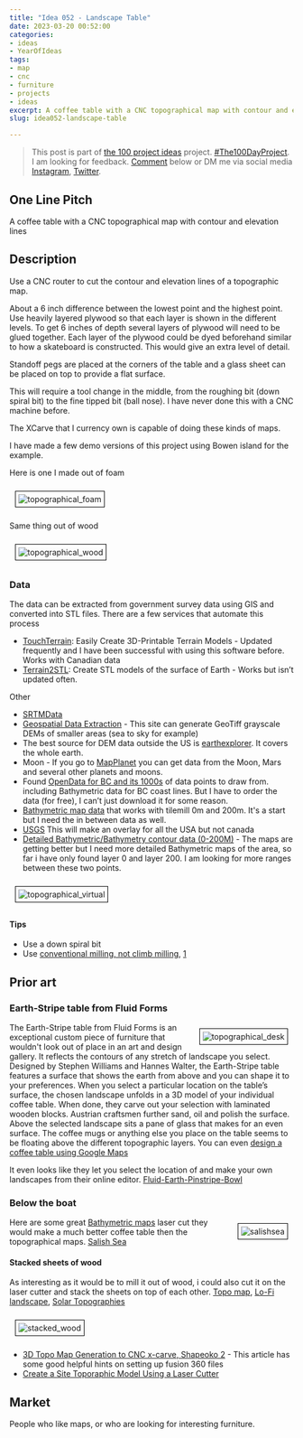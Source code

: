 ```yaml
---
title: "Idea 052 - Landscape Table"
date: 2023-03-20 00:52:00
categories:
- ideas
- YearOfIdeas
tags:
- map
- cnc
- furniture
- projects
- ideas
excerpt: A coffee table with a CNC topographical map with contour and elevation lines
slug: idea052-landscape-table

---
```


> This post is part of [the 100 project ideas](/projects/2023-100-ideas/) project. [#The100DayProject](https://www.the100dayproject.org/). I am looking for feedback. <a href='#utterances-comments'>Comment</a> below or DM me via social media <a href="https://instagram.com/funvill" rel="nofollow noopener noreferrer"><i class="fab fa-fw fa-instagram" aria-hidden="true"></i><span class="label">Instagram</span></a>, <a href="https://twitter.com/funvill" rel="nofollow noopener noreferrer"><i class="fab fa-fw fa-twitter" aria-hidden="true"></i><span class="label">Twitter</span></a>.

## One Line Pitch

A coffee table with a CNC topographical map with contour and elevation lines

## Description

Use a CNC router to cut the contour and elevation lines of a topographic map.

About a 6 inch difference between the lowest point and the highest point. Use heavily layered plywood so that each layer is shown in the different levels. To get 6 inches of depth several layers of plywood will need to be glued together. Each layer of the plywood could be dyed beforehand similar to how a skateboard is constructed. This would give an extra level of detail.

Standoff pegs are placed at the corners of the table and a glass sheet can be placed on top to provide a flat surface.

This will require a tool change in the middle, from the roughing bit (down spiral bit) to the fine tipped bit (ball nose). I have never done this with a CNC machine before.

The XCarve that I currency own is capable of doing these kinds of maps.

I have made a few demo versions of this project using Bowen island for the example.

Here is one I made out of foam

<img src="/public/uploads/2023/topographical_foam.png" alt="topographical_foam" style="margin: 10px; border: 1px solid black; padding: 5px"/>

Same thing out of wood

<img src="/public/uploads/2023/topographical_wood.png" alt="topographical_wood" style="margin: 10px; border: 1px solid black; padding: 5px"/>

### Data

The data can be extracted from government survey data using GIS and converted into STL files. There are a few services that automate this process

- [TouchTerrain](https://touchterrain.geol.iastate.edu/main): Easily Create 3D-Printable Terrain Models - Updated frequently and I have been successful with using this software before. Works with Canadian data
- [Terrain2STL](https://jthatch.com/Terrain2STL/): Create STL models of the surface of Earth - Works but isn’t updated often.

Other

- [SRTMData](http://srtm.csi.cgiar.org/srtmdata/)
- [Geospatial Data Extraction](http://maps.canada.ca/czs/index-en.html) - This site can generate GeoTiff grayscale DEMs of smaller areas (sea to sky for example)
- The best source for DEM data outside the US is [earthexplorer](http://earthexplorer.usgs.gov/). It covers the whole earth.
- Moon - If you go to [MapPlanet](http://www.mapaplanet.org/) you can get data from the Moon, Mars and several other planets and moons.
- Found [OpenData for BC and its 1000s](http://www.data.gov.bc.ca/dbc/search/detail.page?ms=url%3Aapps.gov.bc.ca&recorduid=173523&title=Coastal%20BC%20Bathymetry) of data points to draw from. including Bathymetric data for BC coast lines. But I have to order the data (for free), I can’t just download it for some reason.
- [Bathymetric map data](http://www.naturalearthdata.com/downloads/10m-physical-vectors/) that works with tilemill 0m and 200m. It's a start but I need the in between data as well.
- [USGS](http://www.gelib.com/usgs-topographic-maps-2.htm) This will make an overlay for all the USA but not canada
- [Detailed Bathymetric/Bathymetry contour data (0-200M)](http://gis.stackexchange.com/questions/45334/detailed-bathymetric-bathymetry-data-0-200m) - The maps are getting better but I need more detailed Bathymetric maps of the area, so far i have only found layer 0 and layer 200. I am looking for more ranges between these two points.

<img src="/public/uploads/2023/topographical_virtual.png" alt="topographical_virtual" style="margin: 10px; border: 1px solid black; padding: 5px"/>

#### Tips

- Use a down spiral bit
- Use [conventional milling, not climb milling](https://www.youtube.com/watch?v=oTDb038sic8), [1](https://www.amanatool.com/46564-solid-carbide-cnc-foam-cutting-down-cut-square-end-spiral-1-8-dia-x-1-1-8-x-1-4-shank-x-2-1-2-inch-long-router-bit.html)

## Prior art

### Earth-Stripe table from Fluid Forms

<img src="/public/uploads/2023/topographical_desk.png" alt="topographical_desk" style="float: right; margin: 10px; border: 1px solid black; padding: 5px"/>The Earth-Stripe table from Fluid Forms is an exceptional custom piece of furniture that wouldn't look out of place in an art and design gallery. It reflects the contours of any stretch of landscape you select. Designed by Stephen Williams and Hannes Walter, the Earth-Stripe table features a surface that shows the earth from above and you can shape it to your preferences. When you select a particular location on the table’s surface, the chosen landscape unfolds in a 3D model of your individual coffee table. When done, they carve out your selection with laminated wooden blocks. Austrian craftsmen further sand, oil and polish the surface. Above the selected landscape sits a pane of glass that makes for an even surface. The coffee mugs or anything else you place on the table seems to be floating above the different topographic layers. You can even [design a coffee table using Google Maps](http://www.bornrich.com/entry/earth-stripe-table-lets-you-enjoy-coffee-over-your-favorite-landscape/)

It even looks like they let you select the location of and make your own landscapes from their online editor. [Fluid-Earth-Pinstripe-Bowl](http://www.fluid-forms.com/design-your-own/Fluid-Earth-Pinstripe-Bowl)

### Below the boat

<img src="/public/uploads/2023/salishsea.png" alt="salishsea" style="float: right; margin: 10px; border: 1px solid black; padding: 5px"/>Here are some great [Bathymetric maps](http://en.wikipedia.org/wiki/Bathymetric_chart) laser cut they would make a much better coffee table then the topographical maps. [Salish Sea](http://www.belowtheboat.com/collections/frontpage/products/salish-sea)

#### Stacked sheets of wood

As interesting as it would be to mill it out of wood, i could also cut it on the laser cutter and stack the sheets on top of each other. [Topo map](http://thelasercutter.blogspot.ca/2011/10/topo-map.html), [Lo-Fi landscape](http://thelasercutter.blogspot.ca/2010/11/lo-fi-landscape.html), [Solar Topographies](http://thelasercutter.blogspot.ca/2010/02/solar-topographies.html)

<img src="/public/uploads/2023/stacked_wood.png" alt="stacked_wood" style="margin: 10px; border: 1px solid black; padding: 5px"/>

- [3D Topo Map Generation to CNC x-carve, Shapeoko 2](https://www.instructables.com/3D-Topo-Map-Generation-to-CNC-x-carve-Shapeoko-2/) - This article has some good helpful hints on setting up fusion 360 files
- [Create a Site Toporaphic Model Using a Laser Cutter](http://www.instructables.com/id/Create-a-Site-Toporaphic-Model-using-a-Laser-Cutte/)

## Market

People who like maps, or who are looking for interesting furniture.
